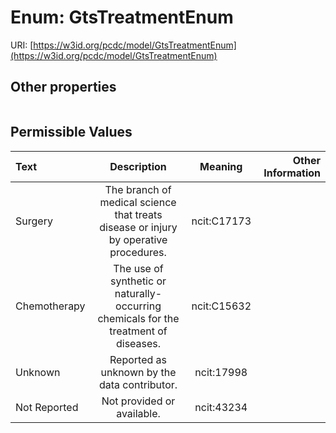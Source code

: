 
# Enum: GtsTreatmentEnum




URI: [https://w3id.org/pcdc/model/GtsTreatmentEnum](https://w3id.org/pcdc/model/GtsTreatmentEnum)


## Other properties

|  |  |  |
| --- | --- | --- |

## Permissible Values

| Text | Description | Meaning | Other Information |
| :--- | :---: | :---: | ---: |
| Surgery | The branch of medical science that treats disease or injury by operative procedures. | ncit:C17173 |  |
| Chemotherapy | The use of synthetic or naturally-occurring chemicals for the treatment of diseases. | ncit:C15632 |  |
| Unknown | Reported as unknown by the data contributor. | ncit:17998 |  |
| Not Reported | Not provided or available. | ncit:43234 |  |

